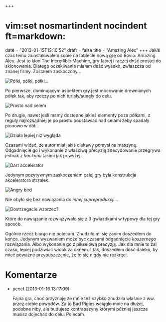 +++
# vim:set nosmartindent nocindent ft=markdown:
date = "2013-01-15T13:10:52"
draft = false
title = "Amazing Alex"
+++
Jakiś czas temu zainstalowałem sobie na tablecie nową grę od Rovio: Amazing
Alex. Jest to klon The Incredible Machine, gry fajnej i raczej dość prostej do
sklonowania. Dlatego oczekiwania miałem dość wysoko, zwłaszcza od znanej
firmy. Zostałem zaskoczony...

![Półki, półki, półki...](http://pub.lrem.net/2013/01/alex1.png)

Po pierwsze, dominującym aspektem gry jest mocowanie drewnianych półek tak,
aby rzeczy po nich turlały/sunęły do celu.

![Prosto nad celem](http://pub.lrem.net/2013/01/alex2.png)

Po drugie, nawet jeśli mamy dostępne jakieś elementy poza półkami, z reguły
najrozsądniej je po prostu poustawiać nad celami żeby spadały pionowo w dół...

![Działa lepiej niż wygląda](http://pub.lrem.net/2013/01/alex4.png)

Czasami widać, że autor miał jakiś ciekawy pomysł na maszynę. Odgadnięcie go i
wykonanie z właściwą precyzją zdecydowanie przegrywa jednak z _hackami_ takimi
jak powyżej.

![Dart accelerator](http://pub.lrem.net/2013/01/alex3.png)

Jedynym pozytywnym zaskoczeniem całej gry była konstrukcja akceleratora
strzałek.

![Angry bird](http://pub.lrem.net/2013/01/alex5.png)

Nie obyło się bez nawiązania do _innej supreprodukcji_...

![Dostrzegacie wzorzec?](http://pub.lrem.net/2013/01/alex6.png)

Które do nawiązanie rozwiązywało się z 3 gwiazdkami w typowy dla tej gry
sposób.

Ogólnie rzecz biorąc nie polecam. Znudziło mi się zanim doszedłem do końca.
Jedynym wyzwaniem może być czasami odgadnięcie _koszernego_ rozwiązania. Albo
wykonanie go z pikselową precyzją. Jak dla mnie to żal czasu, lepiej podziwiać
widok za oknem. I tak, doszedłem dość daleko, by mieć poważne przypuszczenie,
że to się nigdy nie rozkręci.

# Komentarze

* pecet (2013-01-16 13:17:09): <p>Fajna gra, choć przyznaję że mnie też szybko
  znudziła właśnie z ww. przez ciebie powodów. Za to Bad Pigies wciągło mnie na
  dłużej, podobne niby, ale budujesz kontrapszyny którymi później jeszcze musisz
  dojechać do celu. Polecam.</p>

